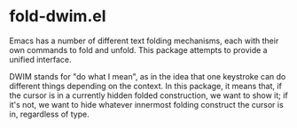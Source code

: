 # fold-dwim.el

Emacs has a number of different text folding mechanisms, each with their own commands to fold and unfold.  This package attempts to provide a unified interface.

DWIM stands for "do what I mean", as in the idea that one keystroke can do different things depending on the context. In this package, it means that, if the cursor is in a currently hidden folded construction, we want to show it; if it's not, we want to hide whatever innermost folding construct the cursor is in, regardless of type.

